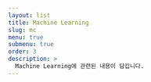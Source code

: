 ```yaml
---
layout: list
title: Machine Learning
slug: mc
menu: true
submenu: true
order: 3
description: >
  Machine Learning에 관련된 내용이 담깁니다.
---
```

